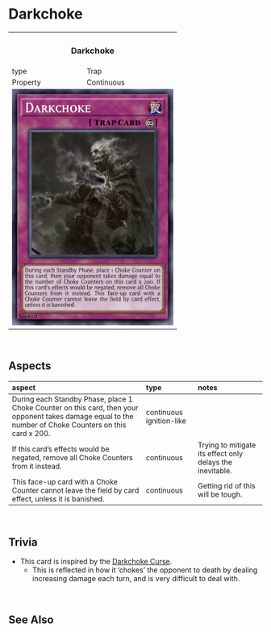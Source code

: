 # Darkchoke

<table>
  <tr>
    <th colspan="2"> <h3> Darkchoke </h3> </th>
  </tr>
  <tr>
    <td> type </td>
    <td> Trap </td>
  </tr>
  <tr>
    <td> Property </td>
    <td> Continuous </td>
  </tr>
  <tr>
    <td colspan="2"> <img src="../../../.assets/cards/traps/Darkchoke.png" width="320px"> </td>
  </tr>
</table>


<br>


## Aspects

| aspect | type | notes |
| :----- | :--- | :---- |
| During each Standby Phase, place 1 Choke Counter on this card, then your opponent takes damage equal to the number of Choke Counters on this card x 200. | continuous ignition-like | |
| If this card’s effects would be negated, remove all Choke Counters from it instead. | continuous | Trying to mitigate its effect only delays the inevitable. |
| This face-up card with a Choke Counter cannot leave the field by card effect, unless it is banished. | continuous | Getting rid of this will be tough. |


<br>


## Trivia

- This card is inspired by the [Darkchoke Curse](../../../affine/spells/asphyxiskotadi.md).
  - This is reflected in how it ‘chokes’ the opponent to death by dealing increasing damage each turn, and is very difficult to deal with.


<br>


## See Also
